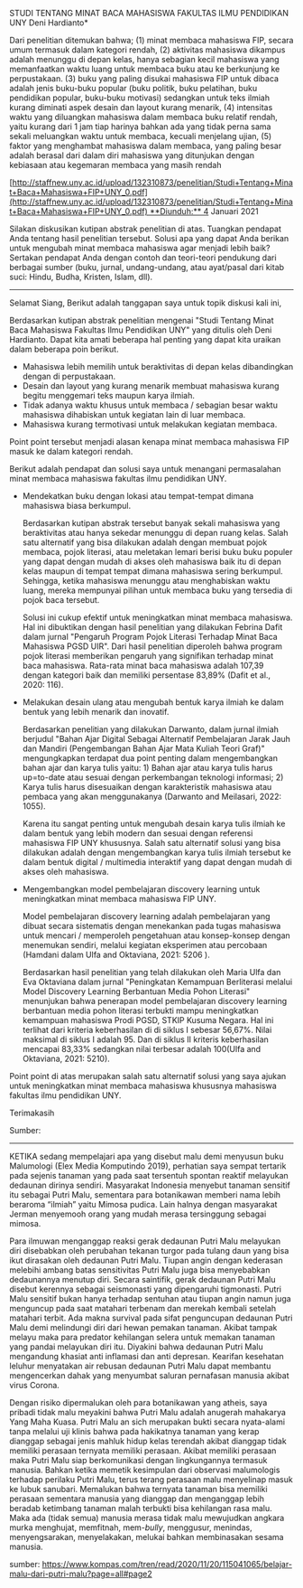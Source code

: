 STUDI TENTANG MINAT BACA MAHASISWA FAKULTAS ILMU PENDIDIKAN UNY Deni Hardianto*

Dari penelitian ditemukan bahwa; (1) minat membaca mahasiswa FIP, secara umum termasuk dalam kategori rendah, (2) aktivitas mahasiswa dikampus adalah menunggu di depan kelas, hanya sebagian kecil mahasiswa yang memanfaatkan waktu luang untuk membaca buku atau ke berkunjung ke perpustakaan. (3) buku yang paling disukai mahasiswa FIP untuk dibaca adalah jenis buku-buku popular (buku politik, buku pelatihan, buku pendidikan popular, buku-buku motivasi) sedangkan untuk teks ilmiah kurang diminati aspek desain dan layout kurang menarik, (4) intensitas waktu yang diluangkan mahasiswa dalam membaca buku relatif rendah, yaitu kurang dari 1 jam tiap harinya bahkan ada yang tidak perna sama sekali meluangkan waktu untuk membaca, kecuali menjelang ujian, (5) faktor yang menghambat mahasiswa dalam membaca, yang paling besar adalah berasal dari dalam diri mahasiswa yang ditunjukan dengan kebiasaan atau kegemaran membaca yang masih rendah

[http://staffnew.uny.ac.id/upload/132310873/penelitian/Studi+Tentang+Minat+Baca+Mahasiswa+FIP+UNY_0.pdf](http://staffnew.uny.ac.id/upload/132310873/penelitian/Studi+Tentang+Minat+Baca+Mahasiswa+FIP+UNY_0.pdf) **Diunduh:** 4 Januari 2021

Silakan diskusikan kutipan abstrak penelitian di atas. Tuangkan pendapat Anda tentang hasil penelitian tersebut. Solusi apa yang dapat Anda berikan untuk mengubah minat membaca mahasiswa agar menjadi lebih baik? Sertakan pendapat Anda dengan contoh dan teori-teori pendukung dari berbagai sumber (buku, jurnal, undang-undang, atau ayat/pasal dari kitab suci: Hindu, Budha, Kristen, Islam, dll).

---


Selamat Siang,
Berikut adalah tanggapan saya untuk topik diskusi kali ini,

Berdasarkan kutipan abstrak penelitian mengenai "Studi Tentang Minat Baca Mahasiswa Fakultas Ilmu Pendidikan UNY" yang ditulis oleh Deni Hardianto. Dapat kita amati beberapa hal penting yang dapat kita uraikan dalam beberapa poin berikut.

- Mahasiswa lebih memilih untuk beraktivitas di depan kelas dibandingkan dengan di perpustakaan.
- Desain dan layout yang kurang menarik membuat mahasiswa kurang begitu menggemari teks maupun karya ilmiah.
- Tidak adanya waktu khusus untuk membaca / sebagian besar waktu mahasiswa dihabiskan untuk kegiatan lain di luar membaca.
- Mahasiswa kurang termotivasi untuk melakukan kegiatan membaca.

Point point tersebut menjadi alasan kenapa minat membaca mahasiswa FIP masuk ke dalam kategori rendah.

Berikut adalah pendapat dan solusi saya untuk menangani permasalahan minat membaca mahasiswa fakultas ilmu pendidikan UNY.

- Mendekatkan buku dengan lokasi atau tempat-tempat dimana mahasiswa biasa berkumpul.
  
  Berdasarkan kutipan abstrak tersebut banyak sekali mahasiswa yang beraktivitas atau hanya sekedar menunggu di depan ruang kelas. Salah satu alternatif yang bisa dilakukan adalah dengan membuat pojok membaca, pojok literasi, atau meletakan lemari berisi buku buku populer yang dapat dengan mudah di akses oleh mahasiswa baik itu di depan kelas maupun di tempat tempat dimana mahasiswa sering berkumpul. Sehingga, ketika mahasiswa menunggu atau menghabiskan waktu luang, mereka mempunyai pilihan untuk membaca buku yang tersedia di pojok baca tersebut. 
  
  Solusi ini cukup efektif untuk meningkatkan minat membaca mahasiswa. Hal ini dibuktikan dengan hasil penelitian yang dilakukan Febrina Dafit dalam jurnal "Pengaruh Program Pojok Literasi Terhadap Minat Baca Mahasiswa PGSD UIR". Dari hasil penelitian diperoleh bahwa program pojok literasi memberikan pengaruh yang signifikan terhadap minat baca mahasiswa. Rata-rata minat baca mahasiswa adalah 107,39 dengan kategori baik dan memiliki persentase 83,89% (Dafit et al., 2020: 116).

- Melakukan desain ulang atau mengubah bentuk karya ilmiah ke dalam bentuk yang lebih menarik dan inovatif.
  
  Berdasarkan penelitian yang dilakukan Darwanto, dalam jurnal ilmiah berjudul "Bahan Ajar Digital Sebagai Alternatif Pembelajaran Jarak Jauh dan Mandiri (Pengembangan Bahan Ajar Mata Kuliah Teori Graf)" mengungkapkan terdapat dua point penting dalam mengembangkan bahan ajar dan karya tulis yaitu: 1) Bahan ajar atau karya tulis harus up=to-date atau sesuai dengan perkembangan teknologi informasi; 2) Karya tulis harus disesuaikan dengan karakteristik mahasiswa atau pembaca yang akan menggunakanya (Darwanto and Meilasari, 2022: 1055).
  
  Karena itu sangat penting untuk mengubah desain karya tulis ilmiah ke dalam bentuk yang lebih modern dan sesuai dengan referensi mahasiswa FIP UNY khususnya. Salah satu alternatif solusi yang bisa dilakukan adalah dengan mengembangkan karya tulis ilmiah tersebut ke dalam bentuk digital / multimedia interaktif yang dapat dengan mudah di akses oleh mahasiswa.

- Mengembangkan model pembelajaran discovery learning untuk meningkatkan minat membaca mahasiswa FIP UNY.
  
  Model pembelajaran discovery learning adalah pembelajaran yang dibuat secara sistematis dengan menekankan pada tugas mahasiswa untuk mencari / memperoleh pengetahuan atau konsep-konsep dengan menemukan sendiri, melalui kegiatan eksperimen atau percobaan (Hamdani dalam Ulfa and Oktaviana, 2021: 5206 ).
  
  Berdasarkan hasil penelitian yang telah dilakukan oleh Maria Ulfa dan Eva Oktaviana dalam jurnal "Peningkatan Kemampuan Berliterasi melalui Model Discovery Learning Berbantuan Media Pohon Literasi" menunjukan bahwa penerapan model pembelajaran discovery learning berbantuan media pohon literasi terbukti mampu meningkatkan kemampuan mahasiswa Prodi PGSD, STKIP Kusuma Negara. Hal ini terlihat dari kriteria keberhasilan di di siklus I sebesar 56,67%. Nilai maksimal di siklus I adalah 95. Dan di siklus II kriteris keberhasilan mencapai 83,33% sedangkan nilai terbesar adalah 100(Ulfa and Oktaviana, 2021: 5210).

Point point di atas merupakan salah satu alternatif solusi yang saya ajukan untuk meningkatkan minat membaca mahasiswa khususnya mahasiswa fakultas ilmu pendidikan UNY.

Terimakasih


Sumber:


---


KETIKA sedang mempelajari apa yang disebut malu demi menyusun buku Malumologi (Elex Media Komputindo 2019), perhatian saya sempat tertarik pada sejenis tanaman yang pada saat tersentuh spontan reaktif melayukan dedaunan dirinya sendiri. Masyarakat Indonesia menyebut tanaman sensitif itu sebagai Putri Malu, sementara para botanikawan memberi nama lebih beraroma “ilmiah” yaitu Mimosa pudica. Lain halnya dengan masyarakat Jerman menyemooh orang yang mudah merasa tersinggung sebagai mimosa.

Para ilmuwan menganggap reaksi gerak dedaunan Putri Malu melayukan diri disebabkan oleh perubahan tekanan turgor pada tulang daun yang bisa ikut dirasakan oleh dedaunan Putri Malu. Tiupan angin dengan kederasan melebihi ambang batas sensitivitas Putri Malu juga bisa menyebabkan dedaunannya menutup diri. Secara saintifik, gerak dedaunan Putri Malu disebut kerennya sebagai seismonasti yang dipengaruhi tigmonasti. Putri Malu sensitif bukan hanya terhadap sentuhan atau tiupan angin namun juga menguncup pada saat matahari terbenam dan merekah kembali setelah matahari terbit. Ada makna survival pada sifat penguncupan dedaunan Putri Malu demi melindungi diri dari hewan pemakan tanaman. Akibat tampak melayu maka para predator kehilangan selera untuk memakan tanaman yang pandai melayukan diri itu. Diyakini bahwa dedaunan Putri Malu mengandung khasiat anti inflamasi dan anti depresan. Kearifan kesehatan leluhur menyatakan air rebusan dedaunan Putri Malu dapat membantu mengencerkan dahak yang menyumbat saluran pernafasan manusia akibat virus Corona.

Dengan risiko dipermalukan oleh para botanikawan yang atheis, saya pribadi tidak malu meyakini bahwa Putri Malu adalah anugerah mahakarya Yang Maha Kuasa. Putri Malu an sich merupakan bukti secara nyata-alami tanpa melalui uji klinis bahwa pada hakikatnya tanaman yang kerap dianggap sebagai jenis mahluk hidup kelas terendah akibat dianggap tidak memiliki perasaan ternyata memiliki perasaan. Akibat memiliki perasaan maka Putri Malu siap berkomunikasi dengan lingkungannya termasuk manusia. Bahkan ketika memetik kesimpulan dari observasi malumologis terhadap perilaku Putri Malu, terus terang perasaan malu menyelinap masuk ke lubuk sanubari. Memalukan bahwa ternyata tanaman bisa memiliki perasaan sementara manusia yang dianggap dan menganggap lebih beradab ketimbang tanaman malah terbukti bisa kehilangan rasa malu. Maka ada (tidak semua) manusia merasa tidak malu mewujudkan angkara murka menghujat, memfitnah, mem-_bully_, menggusur, menindas, menyengsarakan, menyelakakan, melukai bahkan membinasakan sesama manusia.

sumber: https://www.kompas.com/tren/read/2020/11/20/115041065/belajar-malu-dari-putri-malu?page=all#page2
